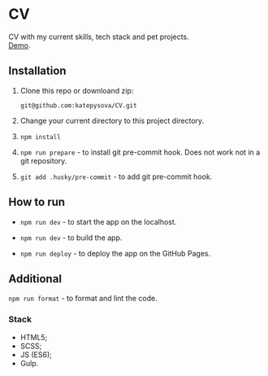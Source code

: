 # CV

CV with my current skills, tech stack and pet projects.  
[Demo](https://katepysova.github.io/CV/).

## Installation

1. Clone this repo or downloand zip:

   `git@github.com:katepysova/CV.git`

2. Change your current directory to this project directory.

3. `npm install`

4. `npm run prepare` - to install git pre-commit hook. Does not work not in a git repository.

5. `git add .husky/pre-commit` - to add git pre-commit hook.

## How to run

- `npm run dev` - to start the app on the localhost.

- `npm run dev` - to build the app.

- `npm run deploy` - to deploy the app on the GitHub Pages.

## Additional

`npm run format` - to format and lint the code.

### Stack

- HTML5;
- SCSS;
- JS (ES6);
- Gulp.
